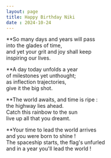 ```yaml
---
layout: page
title: Happy Birthday Niki
date : 2024-10-24
---
```


<style>
html{background: url("/images/pmn.JPEG")no-repeat center center fixed;  background-size: cover}
</style>


**So many days and years will pass <br>
into the glades of time, <br>
and yet your grit and joy shall keep <br>
inspiring our lives. <br>

**A day today unfolds a year <br>
of milestones yet unthought; <br>
as inflection trajectories, <br>
give it the big shot. <br>

**The world awaits, and time is ripe : <br>
the highway lies ahead. <br>
Catch this rainbow to the sun <br>
live up all that you dreamt. <br>

**Your time to lead the world arrives <br>
and you were born to shine ! <br>
The spaceship starts, the flag's unfurled <br>
and in a year you'll lead the world ! <br>
